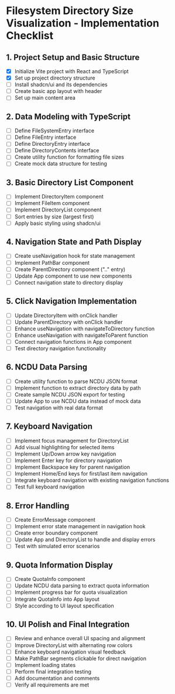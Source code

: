 # Filesystem Directory Size Visualization - Implementation Checklist

## 1. Project Setup and Basic Structure
- [x] Initialize Vite project with React and TypeScript
- [x] Set up project directory structure
- [ ] Install shadcn/ui and its dependencies
- [ ] Create basic app layout with header
- [ ] Set up main content area

## 2. Data Modeling with TypeScript
- [ ] Define FileSystemEntry interface
- [ ] Define FileEntry interface
- [ ] Define DirectoryEntry interface
- [ ] Define DirectoryContents interface
- [ ] Create utility function for formatting file sizes
- [ ] Create mock data structure for testing

## 3. Basic Directory List Component
- [ ] Implement DirectoryItem component
- [ ] Implement FileItem component
- [ ] Implement DirectoryList component
- [ ] Sort entries by size (largest first)
- [ ] Apply basic styling using shadcn/ui

## 4. Navigation State and Path Display
- [ ] Create useNavigation hook for state management
- [ ] Implement PathBar component
- [ ] Create ParentDirectory component (".." entry)
- [ ] Update App component to use new components
- [ ] Connect navigation state to directory display

## 5. Click Navigation Implementation
- [ ] Update DirectoryItem with onClick handler
- [ ] Update ParentDirectory with onClick handler
- [ ] Enhance useNavigation with navigateToDirectory function
- [ ] Enhance useNavigation with navigateToParent function
- [ ] Connect navigation functions in App component
- [ ] Test directory navigation functionality

## 6. NCDU Data Parsing
- [ ] Create utility function to parse NCDU JSON format
- [ ] Implement function to extract directory data by path
- [ ] Create sample NCDU JSON export for testing
- [ ] Update App to use NCDU data instead of mock data
- [ ] Test navigation with real data format

## 7. Keyboard Navigation
- [ ] Implement focus management for DirectoryList
- [ ] Add visual highlighting for selected items
- [ ] Implement Up/Down arrow key navigation
- [ ] Implement Enter key for directory navigation
- [ ] Implement Backspace key for parent navigation
- [ ] Implement Home/End keys for first/last item navigation
- [ ] Integrate keyboard navigation with existing navigation functions
- [ ] Test full keyboard navigation

## 8. Error Handling
- [ ] Create ErrorMessage component
- [ ] Implement error state management in navigation hook
- [ ] Create error boundary component
- [ ] Update App and DirectoryList to handle and display errors
- [ ] Test with simulated error scenarios

## 9. Quota Information Display
- [ ] Create QuotaInfo component
- [ ] Update NCDU data parsing to extract quota information
- [ ] Implement progress bar for quota visualization
- [ ] Integrate QuotaInfo into App layout
- [ ] Style according to UI layout specification

## 10. UI Polish and Final Integration
- [ ] Review and enhance overall UI spacing and alignment
- [ ] Improve DirectoryList with alternating row colors
- [ ] Enhance keyboard navigation visual feedback
- [ ] Make PathBar segments clickable for direct navigation
- [ ] Implement loading states
- [ ] Perform final integration testing
- [ ] Add documentation and comments
- [ ] Verify all requirements are met